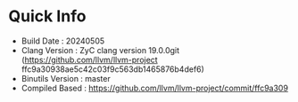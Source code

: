 # Quick Info
* Build Date : 20240505
* Clang Version : ZyC clang version 19.0.0git (https://github.com/llvm/llvm-project ffc9a30938ae5c42c03f9c563db1465876b4def6)
* Binutils Version : master
* Compiled Based : https://github.com/llvm/llvm-project/commit/ffc9a309

